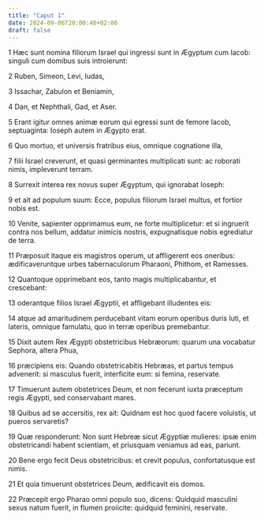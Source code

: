 ```yaml
---
title: "Caput 1"
date: 2024-09-06T20:00:48+02:00
draft: false
---
```



1 Hæc sunt nomina filiorum Israel qui ingressi sunt in Ægyptum cum Iacob: singuli cum domibus suis introierunt:

2 Ruben, Simeon, Levi, Iudas,

3 Issachar, Zabulon et Beniamin,

4 Dan, et Nephthali, Gad, et Aser.

5 Erant igitur omnes animæ eorum qui egressi sunt de femore Iacob, septuaginta: Ioseph autem in Ægypto erat.

6 Quo mortuo, et universis fratribus eius, omnique cognatione illa,

7 filii Israel creverunt, et quasi germinantes multiplicati sunt: ac roborati nimis, impleverunt terram.

8 Surrexit interea rex novus super Ægyptum, qui ignorabat Ioseph:

9 et ait ad populum suum: Ecce, populus filiorum Israel multus, et fortior nobis est.

10 Venite, sapienter opprimamus eum, ne forte multiplicetur: et si ingruerit contra nos bellum, addatur inimicis nostris, expugnatisque nobis egrediatur de terra.

11 Præposuit itaque eis magistros operum, ut affligerent eos oneribus: ædificaveruntque urbes tabernaculorum Pharaoni, Phithom, et Ramesses.

12 Quantoque opprimebant eos, tanto magis multiplicabantur, et crescebant:

13 oderantque filios Israel Ægyptii, et affligebant illudentes eis:

14 atque ad amaritudinem perducebant vitam eorum operibus duris luti, et lateris, omnique famulatu, quo in terræ operibus premebantur.

15 Dixit autem Rex Ægypti obstetricibus Hebræorum: quarum una vocabatur Sephora, altera Phua,

16 præcipiens eis: Quando obstetricabitis Hebræas, et partus tempus advenerit: si masculus fuerit, interficite eum: si femina, reservate.

17 Timuerunt autem obstetrices Deum, et non fecerunt iuxta præceptum regis Ægypti, sed conservabant mares.

18 Quibus ad se accersitis, rex ait: Quidnam est hoc quod facere voluistis, ut pueros servaretis?

19 Quæ responderunt: Non sunt Hebreæ sicut Ægyptiæ mulieres: ipsæ enim obstetricandi habent scientiam, et priusquam veniamus ad eas, pariunt.

20 Bene ergo fecit Deus obstetricibus: et crevit populus, confortatusque est nimis.

21 Et quia timuerunt obstetrices Deum, ædificavit eis domos.

22 Præcepit ergo Pharao omni populo suo, dicens: Quidquid masculini sexus natum fuerit, in flumen proiicite: quidquid feminini, reservate.

